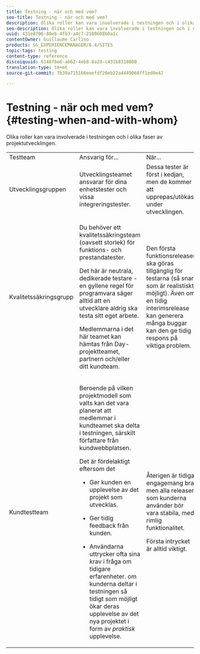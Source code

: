 ```yaml
---
title: Testning - när och med vem?
seo-title: Testning - när och med vem?
description: Olika roller kan vara involverade i testningen och i olika faser av projektutvecklingen
seo-description: Olika roller kan vara involverade i testningen och i olika faser av projektutvecklingen
uuid: 431e8f06-80eb-4fb3-a4c7-2580608b0a1c
contentOwner: Guillaume Carlino
products: SG_EXPERIENCEMANAGER/6.4/SITES
topic-tags: testing
content-type: reference
discoiquuid: 6148f8e6-ab62-4eb8-8a2d-c431b8318000
translation-type: tm+mt
source-git-commit: 7b39a715166eeefdf20eb22a4449068ff1ed0e42

---
```



# Testning - när och med vem?{#testing-when-and-with-whom}

Olika roller kan vara involverade i testningen och i olika faser av projektutvecklingen.

<table> 
 <tbody> 
  <tr> 
   <td>Testteam</td> 
   <td>Ansvarig för... </td> 
   <td>När...</td> 
  </tr> 
  <tr> 
   <td>Utvecklingsgruppen</td> 
   <td>Utvecklingsteamet ansvarar för dina enhetstester och vissa integreringstester.</td> 
   <td>Dessa tester är först i kedjan, men de kommer att upprepas/utökas under utvecklingen.</td> 
  </tr> 
  <tr> 
   <td>Kvalitetssäkringsgrupp</td> 
   <td><p>Du behöver ett kvalitetssäkringsteam (oavsett storlek) för funktions- och prestandatester.</p> <p>Det här är neutrala, dedikerade testare - en gyllene regel för programvara säger alltid att en utvecklare aldrig ska testa sitt eget arbete.</p> <p>Medlemmarna i det här teamet kan hämtas från Day-projektteamet, partnern och/eller ditt kundteam.</p> </td> 
   <td><p>Den första funktionsreleasen ska göras tillgänglig för testarna (så snart som är realistiskt möjligt). Även om en tidig interimsrelease kan generera många buggar kan den ge tidig respons på viktiga problem.</p> </td> 
  </tr> 
  <tr> 
   <td>Kundtestteam</td> 
   <td><p>Beroende på vilken projektmodell som valts kan det vara planerat att medlemmar i kundteamet ska delta i testningen, särskilt författare från kundwebbplatsen.</p> <p>Det är fördelaktigt eftersom det</p> 
    <ul> 
     <li><p>Ger kunden en upplevelse av det projekt som utvecklas.</p> </li> 
     <li><p>Ger tidig feedback från kunden.</p> </li> 
     <li><p>Användarna uttrycker ofta sina krav i fråga om tidigare erfarenheter. om kunderna deltar i testningen så tidigt som möjligt ökar deras upplevelse av det nya projektet i form av <i>praktisk</i> upplevelse.</p> </li> 
    </ul> </td> 
   <td><p>Återigen är tidiga engagemang bra, men alla releaser som kunderna använder bör vara stabila, med rimlig funktionalitet.</p> <p>Första intrycket är alltid viktigt.</p> </td> 
  </tr> 
 </tbody> 
</table>

